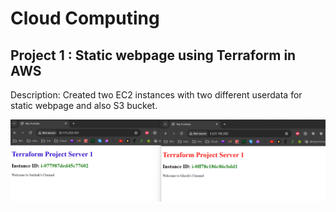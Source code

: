 # Cloud Computing 
## Project 1 : Static webpage using Terraform in AWS

Description: Created two EC2 instances with two different userdata for static webpage and also S3 bucket.

![My Image](StaticWeb_EC2Terraform.png)
